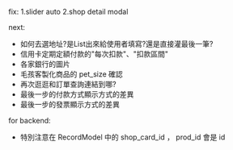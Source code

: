 fix:
1.slider auto
2.shop detail modal

next:
* 如何去選地址?是List出來給使用者填寫?還是直接灌最後一筆?
* 信用卡定期定額付款的"每次扣款"、"扣款區間"
* 各家銀行的圖片
* 毛孩客製化商品的 pet_size 確認
* 再次逛逛和訂單查詢連結到哪?
* 最後一步的付款方式顯示方式的差異
* 最後一步的發票顯示方式的差異

for backend:
* 特別注意在 RecordModel 中的 shop_card_id ， prod_id 會是 id